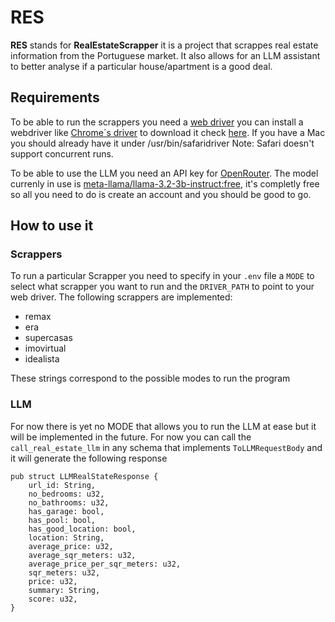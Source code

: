 # RES

**RES** stands for **RealEstateScrapper** it is a project that scrappes real estate information from the Portuguese
market.
It also allows for an LLM assistant to better analyse if a particular house/apartment is a good deal.

## Requirements

To be able to run the scrappers you need a [web driver](https://www.selenium.dev/documentation/webdriver/) you can
install a webdriver like [Chrome´s driver](https://developer.chrome.com/docs/chromedriver/get-started) to download it
check [here](https://googlechromelabs.github.io/chrome-for-testing/#stable). If you have a Mac you should already have
it under /usr/bin/safaridriver
Note: Safari doesn't support concurrent runs.

To be able to use the LLM you need an API key for [OpenRouter](https://openrouter.ai). The model currenly in use
is [meta-llama/llama-3.2-3b-instruct:free](https://openrouter.ai/meta-llama/llama-3.2-3b-instruct:free), it's completly
free so all you need to do is create an account and you should be good to go.

## How to use it

### Scrappers

To run a particular Scrapper you need to specify in your `.env` file a `MODE` to select what scrapper you want to run
and the `DRIVER_PATH` to point to your web driver.
The following scrappers are implemented:

- remax
- era
- supercasas
- imovirtual
- idealista

These strings correspond to the possible modes to run the program

### LLM

For now there is yet no MODE that allows you to run the LLM at ease but it will be implemented in the future. For now
you can call the `call_real_estate_llm` in any schema that implements `ToLLMRequestBody` and it will generate the
following response

```
pub struct LLMRealStateResponse {
    url_id: String,
    no_bedrooms: u32,
    no_bathrooms: u32,
    has_garage: bool,
    has_pool: bool,
    has_good_location: bool,
    location: String,
    average_price: u32,
    average_sqr_meters: u32,
    average_price_per_sqr_meters: u32,
    sqr_meters: u32,
    price: u32,
    summary: String,
    score: u32,
}
```

